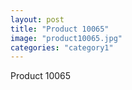 ```yaml
---
layout: post
title: "Product 10065"
image: "product10065.jpg"
categories: "category1"
---
```

Product 10065
